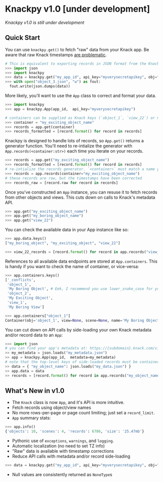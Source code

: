 # Knackpy v1.0 [under development]

*Knackpy v1.0 is still under development*

## Quick Start

You can use `knackpy.get()` to fetch "raw" data from your Knack app. Be aware that raw Knack timestamps [are problematic](). 

```python
# This is equivalent to exporting records in JSON format from the Knack Builder
>>> import json
>>> import knackpy
>>> data = knackpy.get("my_app_id", api_key="myverysecretapikey", obj="object_3")
>>> with open("object_3.json", "w") as fout:
  fout.write(json.dumps(data))
```

More likely, you'll want to use the `App` class to correct and format your data.

```python
>>> import knackpy
>>> app = knackpy.App(app_id,  api_key="myverysecretapikey")

# containers can be supplied as Knack keys (`object_1`, `view_22`) or names (`my_exciting_object_name`, `my_exciting_view_name`)
>>> container = "my_exciting_object_name"
>>> records = app.get(container)
>>> records_formatted = [record.format() for record in records]
```

Knackpy is designed to handle lots of records, so `App.get()` returns a generator function. You'll need to re-intialize the generator with `App.records(<container:str>)` each time you iterate on your records.

```python
>>> records = app.get("my_exciting_object_name") 
>>> records_formatted = [record.format() for record in records]
# re-intialize the records generator. `<container>` must match a name you supplied to App.get() `
>>> records = app.records(container="my_exciting_object_name") 
# these records are raw, but the timestamps have been corrected
>>> records_raw = [record.raw for record in records]
```

Once you've constructed an `App` instance, you can resuse it to fetch records from other objects and views. This cuts down on calls to Knack's metadata API.

```python
>>> app.get("my_exciting_object_name") 
>>> app.get("my_boring_object_name")
>>> app.get("view_22")
```

You can check the available data in your App instance like so:

```python
>>> app.data.keys()
["my_boring_object", "my_exciting_object", "view_22"]

>>> view_22_records = [record.format() for record in app.records("view_22")]
```

References to all available data endpoints are stored at `App.containers`. This is handy if you want to check the name of container, or vice-versa:

```python
>>> app.containers.keys()
['_conflicts',
 'object_1',
 'My Boring Object', # Eek, I recommend you use lower_snake_case for your object names
 'object_2',
 'My Exciting Object',
 'view_1',
 'My Boring View']

>>> app.containers["object_1"]
Container(obj='object_1', view=None, scene=None, name='My Boring Object')
```

You can cut down on API calls by side-loading your own Knack metadata and/or record data to an `App`:

```python
>>> import json
# you can find your app's metadata at: https://{subdomain}.knack.com/v1/applications"
>> my_metadata = json.loads("my_metadata.json")
>> app = knackpy.App(app_id,  metadata=my_metadata)
# note that the top-level keys of side-loaded records must be container names that exist in your app's metadata
>> data = { "my_object_name": json.loads("my_data.json") }
>> app.data = data
>> records = [record.format() for record in app.records("my_object_name")]
```


## What's New in v1.0

* The `Knack` class is now `App`, and it's API is more intuitive.
* Fetch records using object/view names
* No more rows-per-page or page count limiting; just set a `record_limit`.
* `App` summary stats:

```python
>>> app.info()
{'objects': 10, 'scenes': 4, 'records': 6786, 'size': '25.47mb'}
```

* Pythonic use of `exceptions`, `warnings`, and `logging`.
* Automatic localization (no need to set TZ info)
* "Raw" data is available with timestamp corrections
* Reduce API calls with metadata and/or record side-loading
```python
>>> data = knackpy.get("my_app_id", api_key="myverysecretapikey", obj="object_3", record_limit=10)
```
* Null values are consistently returned as `NoneType`s